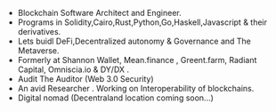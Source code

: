 - Blockchain Software Architect and Engineer.
- Programs in Solidity,Cairo,Rust,Python,Go,Haskell,Javascript & their derivatives.
- Lets buidl DeFi,Decentralized autonomy & Governance and The Metaverse.
- Formerly at Shannon Wallet, Mean.finance , Greent.farm, Radiant Capital, Omniscia.io & DY/DX .
- Audit The Auditor (Web 3.0 Security)
- An avid Researcher . Working on Interoperability of blockchains.
- Digital nomad (Decentraland location coming soon...)
